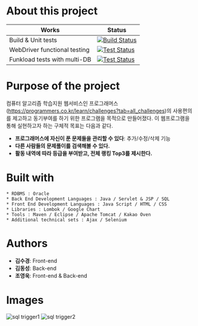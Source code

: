 # About this project


| Works | Status | 
|-----|--------|
| Build & Unit tests | [![Build Status](https://qa.nuxeo.org/jenkins/buildStatus/icon?job=master/nuxeo-master)](https://qa.nuxeo.org/jenkins/job/master/job/nuxeo-master)|
| WebDriver functional testing | [![Test Status](https://qa.nuxeo.org/jenkins/buildStatus/icon?job=master/FT-nuxeo-master-webdriver-cap-tomcat)](https://qa.nuxeo.org/jenkins/job/master/job/FT-nuxeo-master-webdriver-cap-tomcat)
|Funkload tests with multi-DB |[![Test Status](https://qa.nuxeo.org/jenkins/buildStatus/icon?job=master/FT-nuxeo-master-funkload-cap-tomcat-multidb)](https://qa.nuxeo.org/jenkins/job/master/job/FT-nuxeo-master-funkload-cap-tomcat-multidb)



# Purpose of the project

컴퓨터 알고리즘 학습지원 웹서비스인 프로그래머스(https://programmers.co.kr/learn/challenges?tab=all_challenges)의 사용편의를 제고하고 동기부여를 하기 위한 프로그램을 목적으로 만들어졌다. 이 웹프로그램을 통해 실현하고자 하는 구체적 목표는 다음과 같다.

 
* **프로그래머스에 자신이 푼 문제들을 관리할 수 있다**:
추가/수정/삭제 기능
* **다른 사람들의 문제풀이를 검색해볼 수 있다.**
* **활동 내역에 따라 등급을 부여받고, 전체 랭킹 Top3를 제시한다.**



# Built with
```
* RDBMS : Oracle
* Back End Development Languages : Java / Servlet & JSP / SQL
* Front End Development Languages : Java Script / HTML / CSS
* Libraries : Lombok / Google Chart 
* Tools : Maven / Eclipse / Apache Tomcat / Kakao Oven
* Additional technical sets : Ajax / Selenium
```


# Authors

* **김수경**: Front-end
* **김동성**: Back-end
* **조영욱**: Front-end & Back-end 



# Images

![sql trigger1](/desktop/sqk_trigger1.png)
![sql trigger2](/desktop/sqk_trigger2.png)
 



